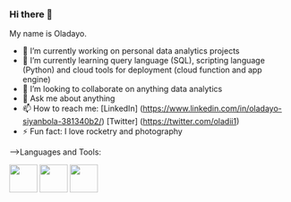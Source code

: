 ### Hi there 👋

 My name is Oladayo.

- 🔭 I’m currently working on personal data analytics projects
- 🌱 I’m currently learning query language (SQL), scripting language (Python) and cloud tools for deployment (cloud function and app engine)
- 👯 I’m looking to collaborate on anything data analytics
- 💬 Ask me about anything
- 📫 How to reach me: [LinkedIn] (https://www.linkedin.com/in/oladayo-siyanbola-381340b2/) [Twitter] (https://twitter.com/oladii1)
- ⚡ Fun fact: I love rocketry and photography

-->Languages and Tools:

<img src="https://simpleicons.org/icons/mysql.svg" width="50" height="50">

<img src="https://simpleicons.org/icons/python.svg" width="50" height="50">

<img src="https://simpleicons.org/icons/googlecloud.svg" width="50" height="50">




